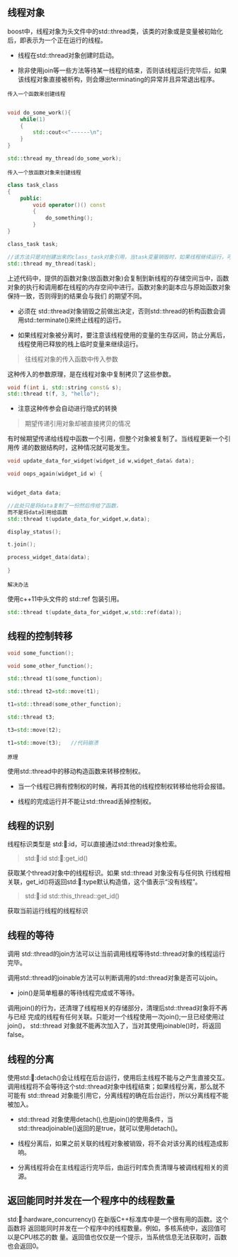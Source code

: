 ## 线程对象
boost中，线程对象为<thread>头文件中的std::thread类，该类的对象或是变量被初始化后，即表示为一个正在运行的线程。

* 线程在std::thread对象创建时启动。

* 除非使用join等一些方法等待某一线程的结束，否则该线程运行完毕后，如果该线程对象直接被析构，则会爆出terminating的异常并且异常退出程序。


`传入一个函数来创建线程`

```c++

void do_some_work(){
    while(1)
    {
        std::cout<<"------\n";
    }
}

std::thread my_thread(do_some_work);

```

`传入一个放函数对象来创建线程`

```c++
class task_class
{
    public:
        void operator()() const
        {
            do_something();
        }
}

class_task task;

//该方法只是对创建出来的class_task对象引用，当task变量销毁时，如果线程继续运行，可能会出现访问未知区域的情况。
std::thread my_thread(task);

```

上述代码中，提供的函数对象(放函数对象)会复制到新线程的存储空间当中，函数对象的执行和调用都在线程的内存空间中进行。函数对象的副本应与原始函数对象保持一致，否则得到的结果会与我们 的期望不同。

* 必须在 std::thread对象销毁之前做出决定，否则std::thread的析构函数会调用std::terminate()来终止线程的运行。

* 如果线程对象被分离时，要注意该线程使用的变量的生存区间，防止分离后，线程使用已释放的栈上临时变量来继续运行。

> 往线程对象的传入函数中传入参数

这种传入的参数原理，是在线程对象中复制拷贝了这些参数。

```c++
void f(int i, std::string const& s);
std::thread t(f, 3, "hello");
```

* 注意这种传参会自动进行隐式的转换

> 期望传递引用对象却被直接拷贝的情况

有时候期望传递给线程中函数一个引用，但整个对象被复制了。当线程更新一个引用传 递的数据结构时，这种情况就可能发生。

```c++
void update_data_for_widget(widget_id w,widget_data& data);

void oops_again(widget_id w) { 


widget_data data; 

//此处只是将data复制了一份然后传给了函数，
而不是将data引用给函数
std::thread t(update_data_for_widget,w,data);

display_status();

t.join(); 

process_widget_data(data); 
    
}
```

`解决办法`

使用c++11中<functional>头文件的 std::ref 包装引用。

```c++
std::thread t(update_data_for_widget,w,std::ref(data));
```

## 线程的控制转移

```c++
void some_function(); 

void some_other_function(); 

std::thread t1(some_function);

std::thread t2=std::move(t1);

t1=std::thread(some_other_function); 

std::thread t3;

t3=std::move(t2);

t1=std::move(t3);   //代码崩溃

```

`原理`

使用std::thread中的移动构造函数来转移控制权。

* 当一个线程已拥有控制权的时候，再将其他的线程控制权转移给他将会报错。

* 线程的完成运行并不能让std::thread丢掉控制权。

## 线程的识别

线程标识类型是 std::thread::id，可以直接通过std::thread对象检索。

> std::thread::id std::thread::get_id()

获取某个thread对象中的线程标识。如果 std::thread 对象没有与任何执 行线程相关联，get_id()将返回std::thread::type默认构造值，这个值表示“没有线程”。

> std::thread::id std::this_thread::get_id()

获取当前运行线程的线程标识

## 线程的等待

调用 std::thread的join方法可以让当前调用线程等待std::thread对象的线程运行完毕。

调用std::thread的joinable方法可以判断调用的std::thread对象是否可以join。

* join()是简单粗暴的等待线程完成或不等待。

调用join()的行为，还清理了线程相关的存储部分，清理后std::thread对象将不再与已经 完成的线程有任何关联。只能对一个线程使用一次join();一旦已经使用过 join()， std::thread 对象就不能再次加入了，当对其使用joinable()时，将返回false。


## 线程的分离

使用std::thread::detach()会让线程在后台运行，使用后主线程不能与之产生直接交互。调用线程将不会等待这个std::thread对象中线程结束；如果线程分离，那么就不可能有 std::thread 对象能引用它，分离线程的确在后台运行，所以分离线程不能被加入。

* std::thread 对象使用detach(),也是join()的使用条件，当 std::threadjoinable()返回的是true，就可以使用detach()。

* 线程分离后，如果之前关联的线程对象被销毁，将不会对该分离的线程造成影响。

* 分离线程将会在主线程运行完毕后，由运行时库负责清理与被调线程相关的资源。


## 返回能同时并发在一个程序中的线程数量

std::thread::hardware_concurrency() 在新版C++标准库中是一个很有用的函数。这个函数将 返回能同时并发在一个程序中的线程数量。例如，多核系统中，返回值可以是CPU核芯的数 量。返回值也仅仅是一个提示，当系统信息无法获取时，函数也会返回0。